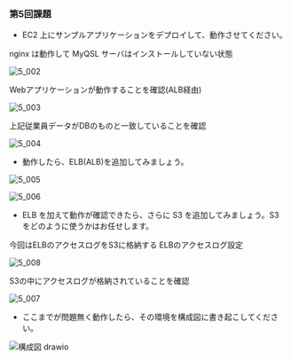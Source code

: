 ### 第5回課題

- EC2 上にサンプルアプリケーションをデプロイして、動作させてください。

nginx は動作して MyQSL サーバはインストールしていない状態

![5_002](https://user-images.githubusercontent.com/126846580/224253929-10ca47ef-34c4-47c8-81ee-dd310760a1a0.png)

Webアプリケーションが動作することを確認(ALB経由)

![5_003](https://user-images.githubusercontent.com/126846580/224253941-a2cbbd67-168e-453f-8387-711698df0694.png)

上記従業員データがDBのものと一致していることを確認

![5_004](https://user-images.githubusercontent.com/126846580/224253949-8f1f4329-d4d2-4945-bf51-447bbcc92559.png)


- 動作したら、ELB(ALB)を追加してみましょう。

![5_005](https://user-images.githubusercontent.com/126846580/224254426-8927d727-512d-4d73-b7a4-ef8cdaceac7f.png)

![5_006](https://user-images.githubusercontent.com/126846580/224254432-963eb7e9-a08d-4a17-9192-ccc8ba071860.png)


- ELB を加えて動作が確認できたら、さらに S3 を追加してみましょう。S3 をどのように使うかはお任せします。

今回はELBのアクセスログをS3に格納する
ELBのアクセスログ設定

![5_008](https://user-images.githubusercontent.com/126846580/224255279-578e9124-e4af-4bdf-9ebc-f9678dec07d2.png)

S3の中にアクセスログが格納されていることを確認

![5_007](https://user-images.githubusercontent.com/126846580/224254464-a84f6f21-9b1c-4548-b710-afcf92a4f877.png)

- ここまでが問題無く動作したら、その環境を構成図に書き起こしてください。


![構成図 drawio](https://user-images.githubusercontent.com/126846580/224254484-cdd03fff-fc43-4026-ad54-02acf84b9e94.png)
